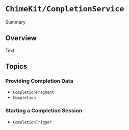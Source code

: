 # ``ChimeKit/CompletionService``

Summary

## Overview

Text

## Topics

### Providing Completion Data

- ``CompletionFragment``
- ``Completion``

### Starting a Completion Session

- ``CompletionTrigger``
